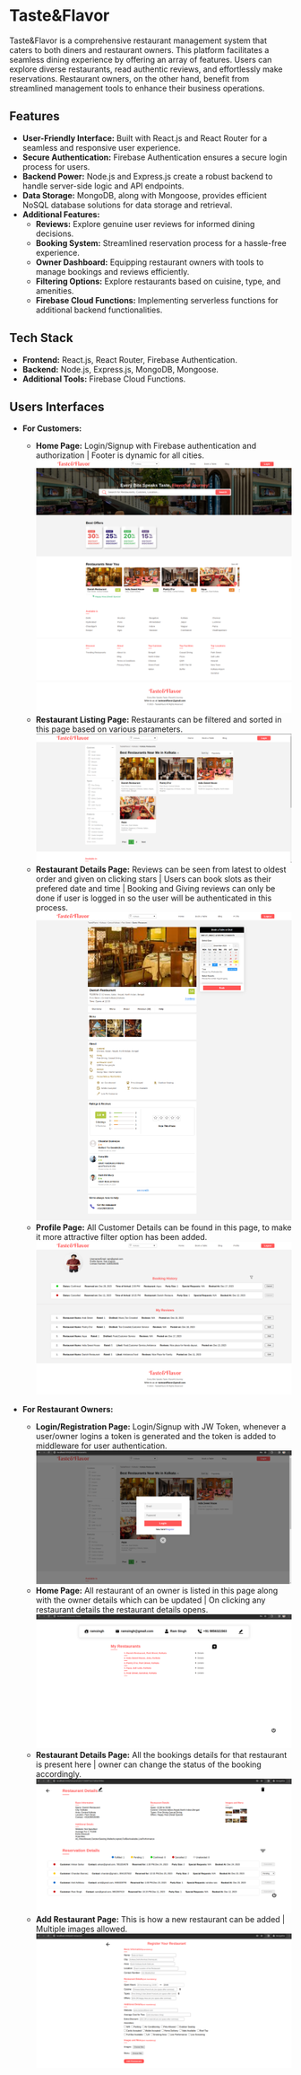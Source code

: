 # Taste&Flavor

Taste&Flavor is a comprehensive restaurant management system that caters to both diners and restaurant owners. This platform facilitates a seamless dining experience by offering an array of features. Users can explore diverse restaurants, read authentic reviews, and effortlessly make reservations. Restaurant owners, on the other hand, benefit from streamlined management tools to enhance their business operations.

## Features

- **User-Friendly Interface:** Built with React.js and React Router for a seamless and responsive user experience.
- **Secure Authentication:** Firebase Authentication ensures a secure login process for users.
- **Backend Power:** Node.js and Express.js create a robust backend to handle server-side logic and API endpoints.
- **Data Storage:** MongoDB, along with Mongoose, provides efficient NoSQL database solutions for data storage and retrieval.
- **Additional Features:**
  - **Reviews:** Explore genuine user reviews for informed dining decisions.
  - **Booking System:** Streamlined reservation process for a hassle-free experience.
  - **Owner Dashboard:** Equipping restaurant owners with tools to manage bookings and reviews efficiently.
  - **Filtering Options:** Explore restaurants based on cuisine, type, and amenities.
  - **Firebase Cloud Functions:** Implementing serverless functions for additional backend functionalities.

## Tech Stack

- **Frontend:** React.js, React Router, Firebase Authentication.
- **Backend:** Node.js, Express.js, MongoDB, Mongoose.
- **Additional Tools:** Firebase Cloud Functions.

## Users Interfaces

- **For Customers:**

  - **Home Page:** Login/Signup with Firebase authentication and authorization | Footer is dynamic for all cities.
    ![Getting Started](./UIs/home.png)
  - **Restaurant Listing Page:** Restaurants can be filtered and sorted in this page based on various parameters.
    ![Getting Started](./UIs/listing.png)
  - **Restaurant Details Page:** Reviews can be seen from latest to oldest order and given on clicking stars | Users can book slots as their prefered date and time | Booking and Giving reviews can only be done if user is logged in so the user will be authenticated in this process.
    ![Getting Started](./UIs/res.png)
  - **Profile Page:** All Customer Details can be found in this page, to make it more attractive filter option has been added.
    ![Getting Started](./UIs/profile.png)

- **For Restaurant Owners:**

  - **Login/Registration Page:** Login/Signup with JW Token, whenever a user/owner logins a token is generated and the token is added to middleware for user authentication.
    ![Getting Started](./UIs/login.png)
  - **Home Page:** All restaurant of an owner is listed in this page along with the owner details which can be updated | On clicking any restaurant details the restaurant details opens.
    ![Getting Started](./UIs/owner-home.png)
  - **Restaurant Details Page:** All the bookings details for that restaurant is present here | owner can change the status of the booking accordingly.
    ![Getting Started](./UIs/res-det.png)
  - **Add Restaurant Page:** This is how a new restaurant can be added | Multiple images allowed.
    ![Getting Started](./UIs/add-res.png)

